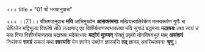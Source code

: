 +++
title = "01 श्री भगवानुवाच"

+++
।।7.1।। श्रीभगवानुवाच **मयि** आभिमुख्येन **आसक्तमनाः**
मत्प्रियत्वातिरेकेण मत्स्वरूपेण गुणैः च चेष्टितेन मद्विभूत्या विश्लेषे
सति तत्क्षणाद् एव विशीर्यमाणस्वभावतया मयि सुगाढं बद्धमनाः **मदाश्रयः**
तथा स्वयं च मया विना विशीर्य्यमाणतया मदाश्रयः मदेकाधारः **मद्योगं
युञ्जन्** योक्तुं प्रवृत्तो योगविषयभूतं माम् **असंशयं** निःसंशयं
**समग्रं** सकलं यथा **ज्ञास्यसि** येन ज्ञानेन उक्तेन ज्ञास्यसि **तद्**
ज्ञानम् अवस्थितमनाः **श्रृणु।**

